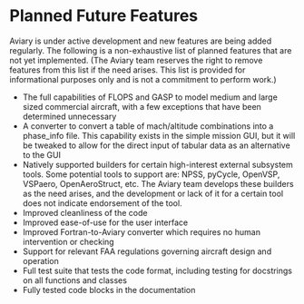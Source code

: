 # Planned Future Features

Aviary is under active development and new features are being added regularly.
The following is a non-exhaustive list of planned features that are not yet implemented. (The Aviary team reserves the right to remove features from this list if the need arises. This list is provided for informational purposes only and is not a commitment to perform work.)

- The full capabilities of FLOPS and GASP to model medium and large sized commercial aircraft, with a few exceptions that have been determined unnecessary
- A converter to convert a table of mach/altitude combinations into a phase_info file. This capability exists in the simple mission GUI, but it will be tweaked to allow for the direct input of tabular data as an alternative to the GUI
- Natively supported builders for certain high-interest external subsystem tools. Some potential tools to support are: NPSS, pyCycle, OpenVSP, VSPaero, OpenAeroStruct, etc. The Aviary team develops these builders as the need arises, and the development or lack of it for a certain tool does not indicate endorsement of the tool.
- Improved cleanliness of the code
- Improved ease-of-use for the user interface
- Improved Fortran-to-Aviary converter which requires no human intervention or checking
- Support for relevant FAA regulations governing aircraft design and operation
- Full test suite that tests the code format, including testing for docstrings on all functions and classes
- Fully tested code blocks in the documentation